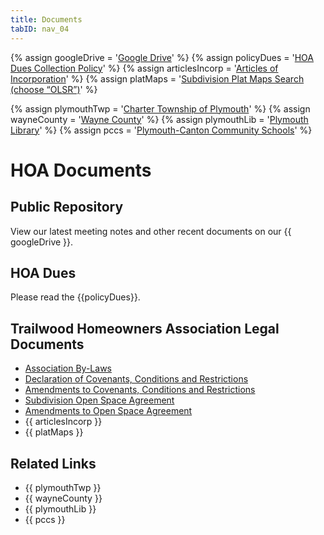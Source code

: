```yaml
---
title: Documents
tabID: nav_04
---
```


{% assign googleDrive    = '<a target="_blank" title="Our Google Drive" href="https://drive.google.com/drive/folders/0Byd7ttCcQ-aQWHdKM1RsQTRnZTA?resourcekey=0-_WLmllmyEivKzCLfKJ_WAQ&usp=sharing">Google Drive</a>' %}
{% assign policyDues     = '<a target="_blank" title="Link to Policy Letter" href="documents/dues-collection-policy.pdf">HOA Dues Collection Policy</a>' %}
{% assign articlesIncorp = '<a target="_blank" title="State of Michigan website" href="https://cofs.lara.state.mi.us/CorpWeb/CorpSearch/CorpSummary.aspx?token=nBxILn58HwVtv4JMRDwTm1cWblopjmzIgq3FCQzRMH7Z0mRAdeXC1AVATkaK0Jzoj5abe/vuGGht50MgU69hLLrTytBpPlyT6nPq9mtBYi09kDVBtFq4KNAd11gwyjNazJnQMPEF7N87R0XxKsXvIeeWtMYoe1O5dZSJzrRNom4qAkGY85SNFw50ZUF3soAj9JyX5G7HeOlGdvPwRJ+xp6Lxsiz20cLTG+UQ+JqrO42XSGOODSF9ZwrllNh0RC9BADssyXtQe/sTCGjZwp44Ouwq1r0AnNrgms9e2kcbqarm4QK1lEctgFfEuwhyMP5GNdLQawdTc55mB8mWFJ0xItjj/Mh8oe0z">Articles of Incorporation</a>' %}
{% assign platMaps       = '<a target="_blank" title="State of Michigan website" href="https://aca-prod.accela.com/LARA/Default.aspx">Subdivision Plat Maps Search (choose “OLSR”)</a>' %}

{% assign plymouthTwp = '<a target="_blank" title="" href="http://www.plymouthtwp.org/">Charter Township of Plymouth</a>' %}
{% assign wayneCounty = '<a target="_blank" title="" href="http://www.waynecounty.com/">Wayne County</a>' %}
{% assign plymouthLib = '<a target="_blank" title="" href="http://www.plymouthlibrary.org/">Plymouth Library</a>' %}
{% assign pccs        = '<a target="_blank" title="" href="https://www.pccsk12.com/">Plymouth-Canton Community Schools</a>' %}

  [1]: /bylaws.html "Page on this sit with by-laws"
  [2]: /documents/covenants.pdf "PDF Document"
  [3]: /documents/covenants-amendments.pdf "PDF Document"
  [4]: /documents/open-space-agreement.pdf "PDF Document"
  [5]: /documents/open-space-amendments.pdf "PDF Document"


# HOA Documents

## Public Repository

View our latest meeting notes and other recent documents on our {{ googleDrive }}.


## HOA Dues

Please read the {{policyDues}}.


## Trailwood Homeowners Association Legal Documents

- [Association By-Laws][1]
- [Declaration of Covenants, Conditions and Restrictions][2]
- [Amendments to Covenants, Conditions and Restrictions][3]
- [Subdivision Open Space Agreement][4]
- [Amendments to Open Space Agreement][5]
- {{ articlesIncorp }}
- {{ platMaps }}


## Related Links

- {{ plymouthTwp }}
- {{ wayneCounty }}
- {{ plymouthLib }}
- {{ pccs }}
